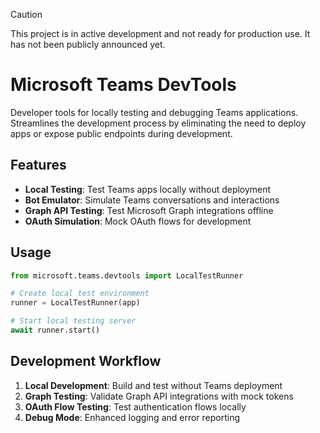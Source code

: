 > [!CAUTION]
> This project is in active development and not ready for production use. It has not been publicly announced yet.

# Microsoft Teams DevTools

Developer tools for locally testing and debugging Teams applications. Streamlines the development process by eliminating the need to deploy apps or expose public endpoints during development.

## Features

- **Local Testing**: Test Teams apps locally without deployment
- **Bot Emulator**: Simulate Teams conversations and interactions
- **Graph API Testing**: Test Microsoft Graph integrations offline
- **OAuth Simulation**: Mock OAuth flows for development

## Usage

```python
from microsoft.teams.devtools import LocalTestRunner

# Create local test environment
runner = LocalTestRunner(app)

# Start local testing server
await runner.start()
```

## Development Workflow

1. **Local Development**: Build and test without Teams deployment
2. **Graph Testing**: Validate Graph API integrations with mock tokens
3. **OAuth Flow Testing**: Test authentication flows locally
4. **Debug Mode**: Enhanced logging and error reporting
